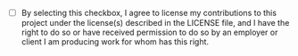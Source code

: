 

- [ ] By selecting this checkbox, I agree to license my contributions to this project under the license(s) described in the LICENSE file, and I have the right to do so or have received permission to do so by an employer or client I am producing work for whom has this right.